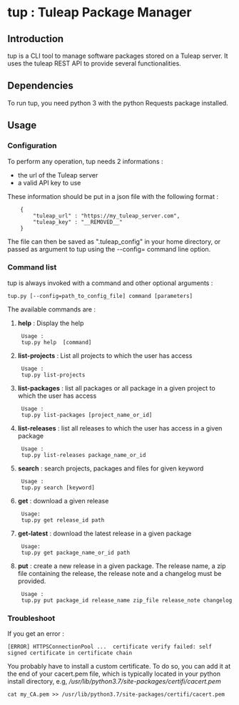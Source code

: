 # tup : Tuleap Package Manager

## Introduction
tup is a CLI tool to manage software packages stored on a Tuleap server. It uses the tuleap REST API to provide several functionalities.

## Dependencies
To run tup, you need python 3 with the python Requests package installed.

## Usage
### Configuration
To perform any operation, tup needs 2 informations : 
- the url of the Tuleap server
- a valid API key to use

These information should be put in a json file with the following format :


        {
            "tuleap_url" : "https://my_tuleap_server.com",
            "tuleap_key" : "__REMOVED__"
        }

The file can then be saved as ".tuleap_config" in your home directory, or passed as argument to tup using the --config= command line option.


### Command list
tup is always invoked with a command and other optional arguments :

    tup.py [--config=path_to_config_file] command [parameters]

The available commands are :
1. **help** : Display the help

        Usage :
        tup.py help  [command]

2. **list-projects** : List all projects to which the user has access

        Usage : 
        tup.py list-projects

3. **list-packages** : list all packages or all package in a given project to which the user has access

        Usage :
        tup.py list-packages [project_name_or_id]

4. **list-releases** : list all releases to which the user has access in a given package

        Usage :
        tup.py list-releases package_name_or_id

5. **search** : search projects, packages and files for given keyword

        Usage :
        tup.py search [keyword]

6. **get** : download a given release

        Usage:
        tup.py get release_id path

7. **get-latest** : download the latest release in a given package

        Usage:
        tup.py get package_name_or_id path

8. **put** : create a new release in a given package. The release name, a zip file containing the release, the release note and a changelog must be provided.

        Usage :
        tup.py put package_id release_name zip_file release_note changelog

### Troubleshoot
If you get an error :

    [ERROR] HTTPSConnectionPool ...  certificate verify failed: self signed certificate in certificate chain 

You probably have to install a custom certificate. To do so, you can add it at the end of your cacert.pem file, which is typically located in your python install directory, e.g, */usr/lib/python3.7/site-packages/certifi/cacert.pem*

    cat my_CA.pem >> /usr/lib/python3.7/site-packages/certifi/cacert.pem